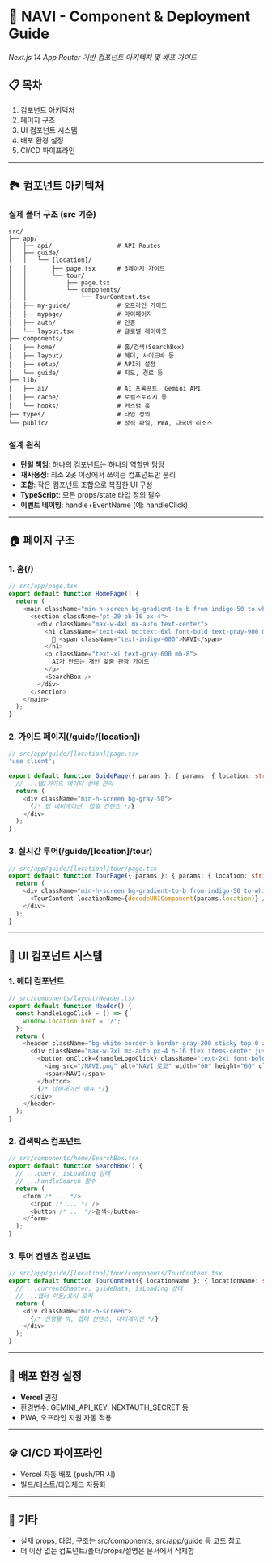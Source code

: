 # 🦋 NAVI - Component & Deployment Guide
*Next.js 14 App Router 기반 컴포넌트 아키텍처 및 배포 가이드*

## 📋 목차
1. 컴포넌트 아키텍처
2. 페이지 구조
3. UI 컴포넌트 시스템
4. 배포 환경 설정
5. CI/CD 파이프라인

---

## 🏞️ 컴포넌트 아키텍처

### 실제 폴더 구조 (src 기준)
```
src/
├── app/
│   ├── api/                  # API Routes
│   ├── guide/
│   │   └── [location]/
│   │       ├── page.tsx      # 3페이지 가이드
│   │       └── tour/
│   │           ├── page.tsx
│   │           └── components/
│   │               └── TourContent.tsx
│   ├── my-guide/             # 오프라인 가이드
│   ├── mypage/               # 마이페이지
│   ├── auth/                 # 인증
│   └── layout.tsx            # 글로벌 레이아웃
├── components/
│   ├── home/                 # 홈/검색(SearchBox)
│   ├── layout/               # 헤더, 사이드바 등
│   ├── setup/                # API키 설정
│   └── guide/                # 지도, 경로 등
├── lib/
│   ├── ai/                   # AI 프롬프트, Gemini API
│   ├── cache/                # 로컬스토리지 등
│   └── hooks/                # 커스텀 훅
├── types/                    # 타입 정의
└── public/                   # 정적 파일, PWA, 다국어 리소스
```

### 설계 원칙
- **단일 책임**: 하나의 컴포넌트는 하나의 역할만 담당
- **재사용성**: 최소 2곳 이상에서 쓰이는 컴포넌트만 분리
- **조합**: 작은 컴포넌트 조합으로 복잡한 UI 구성
- **TypeScript**: 모든 props/state 타입 정의 필수
- **이벤트 네이밍**: handle+EventName (예: handleClick)

---

## 🏠 페이지 구조

### 1. 홈(/)
```typescript
// src/app/page.tsx
export default function HomePage() {
  return (
    <main className="min-h-screen bg-gradient-to-b from-indigo-50 to-white">
      <section className="pt-20 pb-16 px-4">
        <div className="max-w-4xl mx-auto text-center">
          <h1 className="text-4xl md:text-6xl font-bold text-gray-900 mb-6">
            🦋 <span className="text-indigo-600">NAVI</span>
          </h1>
          <p className="text-xl text-gray-600 mb-8">
            AI가 만드는 개인 맞춤 관광 가이드
          </p>
          <SearchBox />
        </div>
      </section>
    </main>
  );
}
```

### 2. 가이드 페이지(/guide/[location])
```typescript
// src/app/guide/[location]/page.tsx
'use client';

export default function GuidePage({ params }: { params: { location: string } }) {
  // ...탭/가이드 데이터 상태 관리
  return (
    <div className="min-h-screen bg-gray-50">
      {/* 탭 네비게이션, 탭별 컨텐츠 */}
    </div>
  );
}
```

### 3. 실시간 투어(/guide/[location]/tour)
```typescript
// src/app/guide/[location]/tour/page.tsx
export default function TourPage({ params }: { params: { location: string } }) {
  return (
    <div className="min-h-screen bg-gradient-to-b from-indigo-50 to-white">
      <TourContent locationName={decodeURIComponent(params.location)} />
    </div>
  );
}
```

---

## 🎨 UI 컴포넌트 시스템

### 1. 헤더 컴포넌트
```typescript
// src/components/layout/Header.tsx
export default function Header() {
  const handleLogoClick = () => {
    window.location.href = '/';
  };
  return (
    <header className="bg-white border-b border-gray-200 sticky top-0 z-50">
      <div className="max-w-7xl mx-auto px-4 h-16 flex items-center justify-between">
        <button onClick={handleLogoClick} className="text-2xl font-bold text-indigo-600 hover:text-indigo-800 flex items-center gap-0">
          <img src="/NAVI.png" alt="NAVI 로고" width="60" height="60" className="object-contain -mr-4 -translate-y-1.5" />
          <span>NAVI</span>
        </button>
        {/* 네비게이션 메뉴 */}
      </div>
    </header>
  );
}
```

### 2. 검색박스 컴포넌트
```typescript
// src/components/home/SearchBox.tsx
export default function SearchBox() {
  // ...query, isLoading 상태
  // ...handleSearch 함수
  return (
    <form /* ... */>
      <input /* ... */ />
      <button /* ... */>검색</button>
    </form>
  );
}
```

### 3. 투어 컨텐츠 컴포넌트
```typescript
// src/app/guide/[location]/tour/components/TourContent.tsx
export default function TourContent({ locationName }: { locationName: string }) {
  // ...currentChapter, guideData, isLoading 상태
  // ...챕터 이동/표시 로직
  return (
    <div className="min-h-screen">
      {/* 진행률 바, 챕터 컨텐츠, 네비게이션 */}
    </div>
  );
}
```

---

## 🛫 배포 환경 설정
- **Vercel** 권장
- 환경변수: GEMINI_API_KEY, NEXTAUTH_SECRET 등
- PWA, 오프라인 지원 자동 적용

---

## ⚙️ CI/CD 파이프라인
- Vercel 자동 배포 (push/PR 시)
- 빌드/테스트/타입체크 자동화

---

## 📝 기타
- 실제 props, 타입, 구조는 src/components, src/app/guide 등 코드 참고
- 더 이상 없는 컴포넌트/폴더/props/설명은 문서에서 삭제함